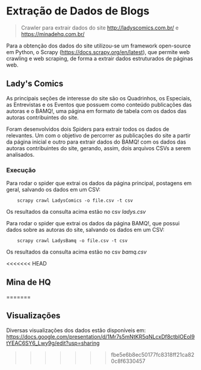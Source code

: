 # Extração de Dados de Blogs
> Crawler para extrair dados do site http://ladyscomics.com.br/ e https://minadehq.com.br/ 


Para a obtenção dos dados do site utilizou-se um framework open-source em Python, o Scrapy (https://docs.scrapy.org/en/latest), que permite web crawling e web scraping, de forma a extrair dados estruturados de páginas web.

## Lady's Comics

As principais seções de interesse do site são os Quadrinhos, os Especiais, as Entrevistas e os Eventos que possuem como conteúdo publicações das autoras e o BAMQ!, uma página em formato de tabela com os dados das autoras contribuintes do site. 

Foram desenvolvidos dois Spiders para extrair todos os dados de relevantes. Um com o objetivo de percorrer as publicações do site a partir da página inicial e outro para extrair dados do BAMQ! com os dados das autoras contribuintes do site, gerando, assim, dois arquivos CSVs a serem analisados. 

### Execução

Para rodar o spider que extrai os dados da página principal, postagens em geral, salvando os dados em um CSV: 
```
    scrapy crawl LadysComics -o file.csv -t csv 
```

Os resultados da consulta acima estão no csv *ladys.csv*


Para rodar o spider que extrai os dados da página BAMQ!, que possui dados sobre as autoras do site, salvando os dados em um CSV: 
```
    scrapy crawl LadysBamq -o file.csv -t csv 
```

Os resultados da consulta acima estão no csv *bamq.csv*

<<<<<<< HEAD
## Mina de HQ
=======
## Visualizações
Diversas visualizações dos dados estão disponíveis em: https://docs.google.com/presentation/d/1Mr7s5mNtKR5qNLcxDf8ctbIOEoI9tYEAC6SY6_Lwy9g/edit?usp=sharing
>>>>>>> fbe5e6b8ec50177fc8318ff21ca820c8f6330457
